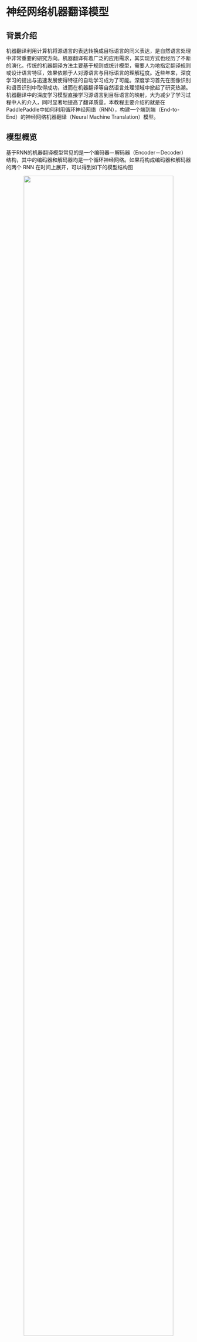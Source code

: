 # 神经网络机器翻译模型
## 背景介绍

机器翻译利用计算机将源语言的表达转换成目标语言的同义表达，是自然语言处理中非常重要的研究方向。机器翻译有着广泛的应用需求，其实现方式也经历了不断的演化。传统的机器翻译方法主要基于规则或统计模型，需要人为地指定翻译规则或设计语言特征，效果依赖于人对源语言与目标语言的理解程度。近些年来，深度学习的提出与迅速发展使得特征的自动学习成为了可能。深度学习首先在图像识别和语音识别中取得成功，进而在机器翻译等自然语言处理领域中掀起了研究热潮。机器翻译中的深度学习模型直接学习源语言到目标语言的映射，大为减少了学习过程中人的介入，同时显著地提高了翻译质量。本教程主要介绍的就是在PaddlePaddle中如何利用循环神经网络（RNN），构建一个端到端（End-to-End）的神经网络机器翻译（Neural Machine Translation）模型。

## 模型概览


基于RNN的机器翻译模型常见的是一个编码器－解码器（Encoder－Decoder）结构，其中的编码器和解码器均是一个循环神经网络。如果将构成编码器和解码器的两个 RNN 在时间上展开，可以得到如下的模型结构图

<p align="center"><img src="images/Encoder-Decoder.png" width = "90%" align="center"/><br/>图 1. 编码器－解码器框架 </p>

该翻译模型输入输出的基本单位可以是字符，也可以是词或者短语。不失一般性，下面以基于词的模型为例说明编码器／解码器的工作机制：

- **编码器**：将源语言句子编码成一个向量，作为解码器的输入。解码器的原始输入是表示词的 `id` 序列 $w = {w_1, w_2, ..., w_T}$，用独热码（One-hot encoding）表示。为了对输入进行降维，同时建立词语之间的语义关联，模型为热独码表示的单词学习一个词嵌入（Word Embedding）表示，也就是常说的词向量，关于词向量的详细介绍请参考 PaddleBook 的[词向量](https://github.com/PaddlePaddle/book/tree/develop/04.word2vec)一章。最后 RNN 单元逐个词地处理输入，得到完整句子的编码向量。

- **解码器**：接受编码器的输入，逐个词地解码出目标语言序列 $u = {u_1, u_2, ..., u_{T'}}$。每个时间步， RNN 单元输出一个隐藏向量，之后经 `Softmax` 归一化计算出下一个目标词的条件概率，即 $P(u_i | w, u_1, u_2, ..., u_{t-1})$。因此，给定输入 $w$，其对应的翻译结果为 $u$ 的概率则为

<center>
$$ P(u_1,u_2,...,u_{T'} | w) = \prod_{t=1}^{t={T'}}p(u_t|w, u_1, u_2, u_{t-1})$$
</center>

以中文到英文的翻译为例，对于如下分词后的句子

```
祝愿 祖国 繁荣 昌盛
```

其对应的英文翻译正确结果应该是

```
Wish motherland rich and powerful
```

在预处理阶段，准备源语言与目标语言之间互译的平行语料数据，并分别构建源语言和目标语言的词典；在训练阶段，用这样成对的语料训练模型；而在模型测试阶段，如上的英文句子则是期望看到的翻译结果。

### RNN 单元
RNN 的原始结构用一个向量来存储隐状态，然而这种结构的 RNN 在训练时容易发生梯度弥散（gradient vanishing），对于长时间的依赖关系难以建模。因此人们对 RNN 单元进行了改进，提出了常用的 LSTM\[[1](#参考文献)] 和 GRU\[[2](#参考文献)]，这两种单元以门限来控制应该记住的和遗忘的信息，较好地解决了序列数据的的长时依赖问题。以本教程所用的 GRU 为例，其基本结构如下

<p align="center">
<img src="images/gru.png" width = "90%" align="center"/><br/>
图 2. GRU 单元
 </p>

可以看到除了隐含状态以外，GRU内部还包含了两个门限：更新门(Update Gate)、重置门(Reset Gate)。在每一个时间步，门限和隐状态的更新由图2右侧的公式决定。这两个门限决定了状态以何种方式更新。

### 双向编码器
在上述的基本模型中，编码器在顺序处理输入句子序列时，当前时刻的状态只包含了历史输入信息，而没有未来时刻的序列信息。而对于序列建模，未来时刻的上下文同样包含了重要的信息。因此我们可以采用一个双向的编码器来同时获取当前时刻输入的上下文，其结构如下图所示
<p align="center">
<img src="images/bidirectional-encoder.png" width = "90%" align="center"/><br/>
图 3. 双向编码器
 </p>

该双向编码器\[[3](#参考文献)\]由两个独立的编码器构成，分别从前向和后向对输入序列进行编码，然后将两个编码器的输出合并在一起，作为最终的编码输出。
在PaddlePaddle中，双向编码器可以很方便地调用相关 APIs 实现：

```python
#### Encoder
src_word_id = paddle.layer.data(
    name='source_language_word',
    type=paddle.data_type.integer_value_sequence(source_dict_dim))
# source embedding
src_embedding = paddle.layer.embedding(
    input=src_word_id, size=word_vector_dim)
# use bidirectional_gru
encoded_vector = paddle.networks.bidirectional_gru(
    input=src_embedding,
    size=encoder_size,
    fwd_act=paddle.activation.Tanh(),
    fwd_gate_act=paddle.activation.Sigmoid(),
    bwd_act=paddle.activation.Tanh(),
    bwd_gate_act=paddle.activation.Sigmoid(),
    return_seq=True)
```

### 柱搜索（Beam Search） 算法
在完成训练后的测试阶段，模型根据输入的不同，输出对应的翻译结果。解码时，一个直接的方式是取每一步条件概率最大的词，作为当前时刻的输出。但局部最优并不一定能得到全局最优，即这种做法并不能保证最后得到的完整句子出现的概率最大。如果对解的全空间进行搜索，其代价又过大。为了解决这个问题，通常采用柱搜索（Beam Search）算法。柱搜索是一种启发式的图搜索算法，用一个参数`k`控制搜索宽度，其要点如下：

**1**. 在解码的过程中，始终维护`k`个已解码出的子序列；

**2**. 在中间时刻`t`, 对于`k`个子序列中的每个序列，计算下一个词出现的概率并取概率最大的前`k`个词，组合得到 $k^2$ 个新子序列；

**3**. 取 **2** 中这些组合序列中概率最大的前`k`个以更新原来的子序列;

**4**. 不断迭代下去，直至得到`k`个完整的句子，作为翻译结果的候选。

关于柱搜索的更多介绍，可以参考 PaddleBook 中[机器翻译](https://github.com/PaddlePaddle/book/tree/develop/08.machine_translation)一章中[柱搜索](https://github.com/PaddlePaddle/book/tree/develop/08.machine_translation#柱搜索算法)一节。


### 无注意力机制的解码器
PaddleBook中[机器翻译](https://github.com/PaddlePaddle/book/tree/develop/08.machine_translation)的相关章节中，已介绍了带注意力机制（Attention Mechanism）的 Encoder-Decoder 结构，本教程则介绍的是不带注意力机制的 Encoder-Decoder 结构。关于注意力机制，读者可进一步参考 PaddleBook 和参考文献\[[3](#参考文献)]。

对于各种可以标准化的 RNN 结构，在 PaddlePaddle 中已有很好的实现，可以像前面的双向编码器那样直接调用。而如果希望在 RNN 的每一个时间步实现某些自定义操作，则可以自定义单步逻辑函数，再利用函数 `recurrent_group()` 循环调用单步逻辑函数处理完整个序列。 此处无注意力机制的的解码器，就用了单步逻辑函数＋`recurrent_group()`的方式予以实现，其中单步逻辑函数`gru_decoder_without_attention()`的相关代码如下：

```python
#### Decoder
encoder_last = paddle.layer.last_seq(input=encoded_vector)
with paddle.layer.mixed(
        size=decoder_size,
        act=paddle.activation.Tanh()) as encoder_last_projected:
        encoder_last_projected += paddle.layer.full_matrix_projection(
            input=encoder_last)
# gru step
def gru_decoder_without_attention(enc_vec, current_word):
    '''
    Step function for gru decoder
    :param enc_vec: encoded vector of source language
    :type enc_vec: layer object
    :param current_word: current input of decoder
    :type current_word: layer object
    '''
    decoder_mem = paddle.layer.memory(
        name='gru_decoder',
        size=decoder_size,
        boot_layer=encoder_last_projected)

    context = paddle.layer.last_seq(input=enc_vec)

    with paddle.layer.mixed(size=decoder_size * 3) as decoder_inputs:
        decoder_inputs +=paddle.layer.full_matrix_projection(input=context)
        decoder_inputs += paddle.layer.full_matrix_projection(
                input=current_word)

    gru_step = paddle.layer.gru_step(
        name='gru_decoder',
        act=paddle.activation.Tanh(),
        gate_act=paddle.activation.Sigmoid(),
        input=decoder_inputs,
        output_mem=decoder_mem,
        size=decoder_size)

    with paddle.layer.mixed(
            size=target_dict_dim,
            bias_attr=True,
            act=paddle.activation.Softmax()) as out:
        out += paddle.layer.full_matrix_projection(input=gru_step)
    return out
```

在模型训练和测试阶段，解码器的行为有很大的不同：

- **训练阶段**：目标翻译结果的词向量`trg_embedding`作为参数传递给单步逻辑`gru_decoder_without_attention()`，函数`recurrent_group()`循环调用单步逻辑执行，最后计算目标翻译与实际解码的差异cost并返回；
- **测试阶段**：解码器根据最后一个生成的词预测下一个词，`GeneratedInputV2()`自动生成最后一个词的词嵌入并传递给单步逻辑，`beam_search()`函数调用单步逻辑函数`gru_decoder_without_attention()`完成柱搜索并作为结果返回。

这两部分的逻辑分别实现在如下的`if-else`条件分支中：

```python
decoder_group_name = "decoder_group"
group_input1 = paddle.layer.StaticInputV2(input=encoded_vector, is_seq=True)
group_inputs = [group_input1]
if not generating:
    trg_embedding = paddle.layer.embedding(
        input=paddle.layer.data(
            name='target_language_word',
            type=paddle.data_type.integer_value_sequence(target_dict_dim)),
            size=word_vector_dim,
            param_attr=paddle.attr.ParamAttr(name='_target_language_embedding'))
    group_inputs.append(trg_embedding)

    decoder = paddle.layer.recurrent_group(
        name=decoder_group_name,
        step=gru_decoder_without_attention,
        input=group_inputs)

    lbl = paddle.layer.data(
        name='target_language_next_word',
            type=paddle.data_type.integer_value_sequence(target_dict_dim))
    cost = paddle.layer.classification_cost(input=decoder, label=lbl)

    return cost
else:

    trg_embedding = paddle.layer.GeneratedInputV2(
        size=target_dict_dim,
        embedding_name='_target_language_embedding',
        embedding_size=word_vector_dim)
    group_inputs.append(trg_embedding)

    beam_gen = paddle.layer.beam_search(
        name=decoder_group_name,
        step=gru_decoder_without_attention,
        input=group_inputs,
        bos_id=0,
        eos_id=1,
        beam_size=beam_size,
        max_length=max_length)

    return beam_gen
```

## 数据准备
本教程所用到的数据来自[WMT14](http://www-lium.univ-lemans.fr/~schwenk/cslm_joint_paper/)，该数据集是法文到英文互译的平行语料数据。用[bitexts](http://www-lium.univ-lemans.fr/~schwenk/cslm_joint_paper/data/bitexts.tgz)作为训练数据，[dev+test data](http://www-lium.univ-lemans.fr/~schwenk/cslm_joint_paper/data/dev+test.tgz)作为验证与测试数据。在PaddlePaddle中已经封装好了该数据集的读取接口，在首次运行的时候，程序会自动完成下载，用户无需手动完成相关的数据准备。

## 模型的训练与测试

在定义好网络结构后，就可以进行模型训练与测试了。根据用户输入命令的不同，模型的训练与测试分别由`main()`函数调用`train()`和`generate()`完成。

### 模型训练
模型训练阶段，函数 `train()` 依次完成了如下的逻辑：

**a) 由网络定义，解析网络结构，初始化模型参数**

```
# initialize model
cost = seq2seq_net(source_dict_dim, target_dict_dim)
parameters = paddle.parameters.create(cost)
```

**b) 设定训练过程中的优化策略、定义训练数据读取 `reader`**

```
# define optimize method and trainer
optimizer = paddle.optimizer.RMSProp(
    learning_rate=1e-3,
    gradient_clipping_threshold=10.0,
    regularization=paddle.optimizer.L2Regularization(rate=8e-4))
trainer = paddle.trainer.SGD(
    cost=cost, parameters=parameters, update_equation=optimizer)
# define data reader
wmt14_reader = paddle.batch(
    paddle.reader.shuffle(
        paddle.dataset.wmt14.train(source_dict_dim), buf_size=8192),
    batch_size=55)
```

**c) 定义事件句柄，打印训练中间结果、保存模型快照**

```
# define event_handler callback
def event_handler(event):
    if isinstance(event, paddle.event.EndIteration):
        if event.batch_id % 100 == 0 and event.batch_id > 0:
            with gzip.open('models/nmt_without_att_params_batch_%d.tar.gz' %
                           event.batch_id, 'w') as f:
                parameters.to_tar(f)

        if event.batch_id % 10 == 0:
            print "\nPass %d, Batch %d, Cost%f, %s" % (
                event.pass_id, event.batch_id, event.cost, event.metrics)
        else:
            sys.stdout.write('.')
            sys.stdout.flush()
```

**d) 开始训练**

```
# start to train
trainer.train(
    reader=wmt14_reader, event_handler=event_handler, num_passes=2)
```

启动模型训练的十分简单，只需在命令行窗口中执行

```
python nmt_without_attention_v2.py --train
```

输出样例为

```
Pass 0, Batch 0, Cost 267.674663, {'classification_error_evaluator': 1.0}
.........
Pass 0, Batch 10, Cost 172.892294, {'classification_error_evaluator': 0.953895092010498}
.........
Pass 0, Batch 20, Cost 177.989329, {'classification_error_evaluator': 0.9052488207817078}
.........
Pass 0, Batch 30, Cost 153.633665, {'classification_error_evaluator': 0.8643803596496582}
.........
Pass 0, Batch 40, Cost 168.170543, {'classification_error_evaluator': 0.8348183631896973}
```


### 模型测试
模型测试阶段，函数`generate()`执行了依次如下逻辑：

**a) 加载测试样本**

```
# load data  samples for generation
gen_creator = paddle.dataset.wmt14.gen(source_dict_dim)
gen_data = []
for item in gen_creator():
    gen_data.append((item[0], ))
```

**b) 初始化模型，执行`infer()`为每个输入样本生成`beam search`的翻译结果**

```
beam_gen = seq2seq_net(source_dict_dim, target_dict_dim, True)
with gzip.open(init_models_path) as f:
    parameters = paddle.parameters.Parameters.from_tar(f)
# prob is the prediction probabilities, and id is the prediction word.
beam_result = paddle.infer(
    output_layer=beam_gen,
    parameters=parameters,
    input=gen_data,
    field=['prob', 'id'])
```

**c) 加载源语言和目标语言词典，将`id`序列表示的句子转化成原语言并输出结果**

```
# get the dictionary
src_dict, trg_dict = paddle.dataset.wmt14.get_dict(source_dict_dim)

# the delimited element of generated sequences is -1,
# the first element of each generated sequence is the sequence length
seq_list = []
seq = []
for w in beam_result[1]:
    if w != -1:
        seq.append(w)
    else:
        seq_list.append(' '.join([trg_dict.get(w) for w in seq[1:]]))
        seq = []

prob = beam_result[0]
for i in xrange(len(gen_data)):
    print "\n*******************************************************\n"
    print "src:", ' '.join([src_dict.get(w) for w in gen_data[i][0]]), "\n"
    for j in xrange(beam_size):
        print "prob = %f:" % (prob[i][j]), seq_list[i * beam_size + j]
```

模型测试的执行与模型训练类似，只需执行

```
python nmt_without_attention_v2.py --generate
```
则自动为测试数据生成了对应的翻译结果。
设置beam search的宽度为3，输入某个法文句子

```
src: <s> Elles connaissent leur entreprise mieux que personne . <e>
```

其对应的英文翻译结果为

```
prob = -3.754819: They know their business better than anyone . <e>
prob = -4.445528: They know their businesses better than anyone . <e>
prob = -5.026885: They know their business better than anybody . <e>
```

* `prob`表示生成句子的得分，随之其后则是翻译生成的句子；
* `<s>` 表示句子的开始，`<e>`表示一个句子的结束，如果出现了在词典中未包含的词，则用`<unk>`替代。

至此，我们在PaddlePaddle上实现了一个初步的机器翻译模型。我们可以看到，PaddlePaddle提供了灵活丰富的API供选择和使用，使得我们能够很方便完成各种复杂网络的配置。机器翻译本身也是个快速发展的领域，各种新方法新思想在不断涌现。在学习完本教程后，读者若有兴趣和余力，可基于PaddlePaddle平台实现更为复杂、性能更优的机器翻译模型。


## 参考文献
[1] Sutskever I, Vinyals O, Le Q V. [Sequence to Sequence Learning with Neural Networks](https://arxiv.org/abs/1409.3215)[J]. 2014, 4:3104-3112.

［2］Cho K, Van Merriënboer B, Gulcehre C, et al. [Learning phrase representations using RNN encoder-decoder for statistical machine translation](http://www.aclweb.org/anthology/D/D14/D14-1179.pdf)[C]. Proceedings of the 2014 Conference on Empirical Methods in Natural Language Processing (EMNLP), 2014: 1724-1734.

［3］Bahdanau D, Cho K, Bengio Y. [Neural machine translation by jointly learning to align and translate](https://arxiv.org/abs/1409.0473)[C]. Proceedings of ICLR 2015, 2015
